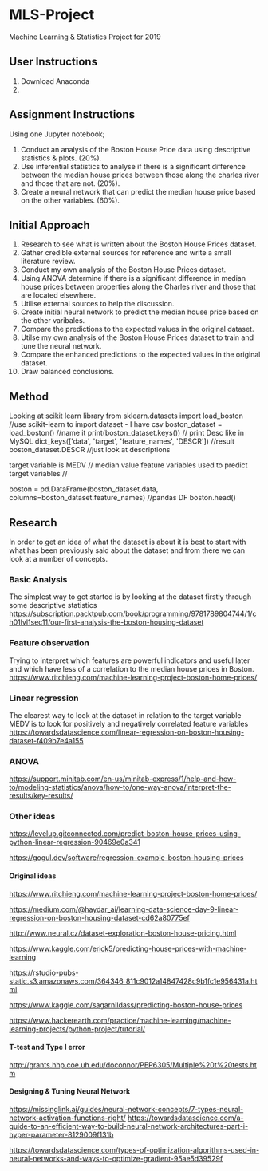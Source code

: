 
# MLS-Project
Machine Learning &amp; Statistics Project for 2019

## User Instructions
1. Download Anaconda
2. 

## Assignment Instructions
Using one Jupyter notebook;
1. Conduct an analysis of the Boston House Price data using descriptive statistics & plots. (20%).
2. Use inferential statistics to analyse if there is a significant difference between the median house prices between those along the charles river and those that are not. (20%).
3. Create a neural network that can predict the median house price based on the other variables. (60%).

## Initial Approach
1. Research to see what is written about the Boston House Prices dataset.
2. Gather credible external sources for reference and write a small literature review.
3. Conduct my own analysis of the Boston House Prices dataset.
4. Using ANOVA determine if there is a significant difference in median house prices between properties along the Charles river and those that are located elsewhere.
5. Utilise external sources to help the discussion.
6. Create initial neural network to predict the median house price based on the other varibales.
7. Compare the predictions to the expected values in the original dataset.
8. Utilse my own analysis of the Boston House Prices dataset to train and tune the neural network.
9. Compare the enhanced predictions to the expected values in the original dataset.
10. Draw balanced conclusions.

## Method
Looking at scikit learn library
from sklearn.datasets import load_boston //use scikit-learn to import dataset - I have csv
boston_dataset = load_boston() //name it
print(boston_dataset.keys()) // print Desc like in MySQL 
dict_keys(['data', 'target', 'feature_names', 'DESCR']) //result
boston_dataset.DESCR //just look at descriptions

target variable is MEDV // median value
feature variables used to predict target variables // 

boston = pd.DataFrame(boston_dataset.data, columns=boston_dataset.feature_names) //pandas DF
boston.head()

## Research
In order to get an idea of what the dataset is about it is best to start with what has been previously said about the dataset and from there we can look at a number of concepts.

### Basic Analysis
The simplest way to get started is by looking at the dataset firstly through some descriptive statistics
https://subscription.packtpub.com/book/programming/9781789804744/1/ch01lvl1sec11/our-first-analysis-the-boston-housing-dataset

### Feature observation
Trying to interpret which features are powerful indicators and useful later and which have less of a correlation to the median house prices in Boston.
https://www.ritchieng.com/machine-learning-project-boston-home-prices/

### Linear regression
The clearest way to look at the dataset in relation to the target variable MEDV is to look for positively and negatively correlated feature variables
https://towardsdatascience.com/linear-regression-on-boston-housing-dataset-f409b7e4a155 

### ANOVA

https://support.minitab.com/en-us/minitab-express/1/help-and-how-to/modeling-statistics/anova/how-to/one-way-anova/interpret-the-results/key-results/

### Other ideas

https://levelup.gitconnected.com/predict-boston-house-prices-using-python-linear-regression-90469e0a341

https://gogul.dev/software/regression-example-boston-housing-prices

#### Original ideas
https://www.ritchieng.com/machine-learning-project-boston-home-prices/

https://medium.com/@haydar_ai/learning-data-science-day-9-linear-regression-on-boston-housing-dataset-cd62a80775ef

http://www.neural.cz/dataset-exploration-boston-house-pricing.html

https://www.kaggle.com/erick5/predicting-house-prices-with-machine-learning

https://rstudio-pubs-static.s3.amazonaws.com/364346_811c9012a14847428c9b1fc1e956431a.html

https://www.kaggle.com/sagarnildass/predicting-boston-house-prices

https://www.hackerearth.com/practice/machine-learning/machine-learning-projects/python-project/tutorial/


#### T-test and Type I error
http://grants.hhp.coe.uh.edu/doconnor/PEP6305/Multiple%20t%20tests.htm

#### Designing & Tuning Neural Network

https://missinglink.ai/guides/neural-network-concepts/7-types-neural-network-activation-functions-right/
https://towardsdatascience.com/a-guide-to-an-efficient-way-to-build-neural-network-architectures-part-i-hyper-parameter-8129009f131b

https://towardsdatascience.com/types-of-optimization-algorithms-used-in-neural-networks-and-ways-to-optimize-gradient-95ae5d39529f